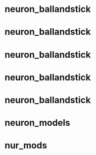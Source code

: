 # neuron_ballandstick
# neuron_ballandstick
# neuron_ballandstick
# neuron_ballandstick
# neuron_ballandstick
# neuron_models
# nur_mods

